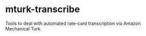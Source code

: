 # mturk-transcribe

Tools to deal with automated rate-card transcription via Amazon Mechanical
Turk.
